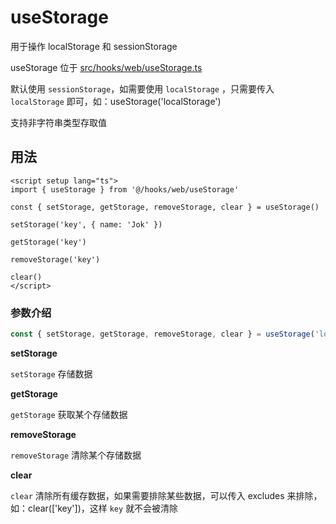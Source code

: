 # useStorage

用于操作 localStorage 和 sessionStorage

useStorage 位于 [src/hooks/web/useStorage.ts](https://github.com/syh-micro-build/mb-admin/tree/main/src/hooks/web/useStorage（2.ts)

默认使用 `sessionStorage`，如需要使用 `localStorage` ，只需要传入 `localStorage` 即可，如：useStorage('localStorage')

支持非字符串类型存取值

## 用法

```vue
<script setup lang="ts">
import { useStorage } from '@/hooks/web/useStorage'

const { setStorage, getStorage, removeStorage, clear } = useStorage()

setStorage('key', { name: 'Jok' })

getStorage('key')

removeStorage('key')

clear()
</script>

```

### 参数介绍

```ts
const { setStorage, getStorage, removeStorage, clear } = useStorage('localStorage')
```

**setStorage**

`setStorage` 存储数据


**getStorage**

`getStorage` 获取某个存储数据

**removeStorage**

`removeStorage` 清除某个存储数据

**clear**

`clear` 清除所有缓存数据，如果需要排除某些数据，可以传入 excludes 来排除，如：clear(['key'])，这样 `key` 就不会被清除
